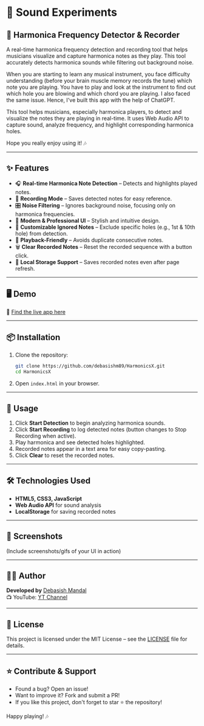 # 🎵 Sound Experiments

## 🎤 Harmonica Frequency Detector & Recorder

A real-time harmonica frequency detection and recording tool that helps musicians visualize and capture harmonica notes as they play. This tool accurately detects harmonica sounds while filtering out background noise.


When you are starting to learn any musical instrument, you face difficulty understanding (before your brain muscle memory records the tune) which note you are playing. You have to play and look at the instrument to find out which hole you are blowing and which chord you are playing. I also faced the same issue. Hence, I've built this app with the help of ChatGPT.

This tool helps musicians, especially harmonica players, to detect and visualize the notes they are playing in real-time. It uses Web Audio API to capture sound, analyze frequency, and highlight corresponding harmonica holes.

Hope you really enjoy using it! 🎶

---

## ✨ Features

- 🎧 **Real-time Harmonica Note Detection** – Detects and highlights played notes.
- 🎼 **Recording Mode** – Saves detected notes for easy reference.
- 🎛 **Noise Filtering** – Ignores background noise, focusing only on harmonica frequencies.
- 🎨 **Modern & Professional UI** – Stylish and intuitive design.
- 📝 **Customizable Ignored Notes** – Exclude specific holes (e.g., 1st & 10th hole) from detection.
- 🔄 **Playback-Friendly** – Avoids duplicate consecutive notes.
- 🗑 **Clear Recorded Notes** – Reset the recorded sequence with a button click.
- 📁 **Local Storage Support** – Saves recorded notes even after page refresh.

---

## 🖥️ Demo

🚀 [Find the live app here](https://debasishm89.github.io/HarmonicsX/) 

---

## 📦 Installation

1. Clone the repository:
   ```bash
   git clone https://github.com/debasishm89/HarmonicsX.git
   cd HarmonicsX
   ```
2. Open `index.html` in your browser.

---

## 🚀 Usage

1. Click **Start Detection** to begin analyzing harmonica sounds.
2. Click **Start Recording** to log detected notes (button changes to Stop Recording when active).
3. Play harmonica and see detected holes highlighted.
4. Recorded notes appear in a text area for easy copy-pasting.
5. Click **Clear** to reset the recorded notes.

---

## 🛠️ Technologies Used

- **HTML5, CSS3, JavaScript**
- **Web Audio API** for sound analysis
- **LocalStorage** for saving recorded notes

---

## 📸 Screenshots

(Include screenshots/gifs of your UI in action)

---

## 👨‍💻 Author

**Developed by** [Debasish Mandal](https://www.instagram.com/debasish.hck)\
📺 YouTube: [YT Channel](https://www.youtube.com/@DebasishMandal)

---

## 📜 License

This project is licensed under the MIT License – see the [LICENSE](LICENSE) file for details.

---

## ⭐ Contribute & Support

- Found a bug? Open an issue!
- Want to improve it? Fork and submit a PR!
- If you like this project, don't forget to star ⭐ the repository!

Happy playing! 🎶
